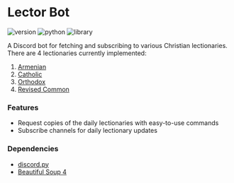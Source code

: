 # Lector Bot
![version](https://img.shields.io/badge/version-alpha-%23ec4242) ![python](https://img.shields.io/badge/python-3.8.6-green) ![library](https://img.shields.io/badge/library-discord.py-blue)

A Discord bot for fetching and subscribing to various Christian lectionaries. There are 4 lectionaries currently implemented:
1. [Armenian](https://vemkar.us/category/lectionary/)
2. [Catholic](https://bible.usccb.org/)
3. [Orthodox](https://www.holytrinityorthodox.com/calendar/)
4. [Revised Common](https://lectionary.library.vanderbilt.edu/daily.php)

### Features
* Request copies of the daily lectionaries with easy-to-use commands
* Subscribe channels for daily lectionary updates

### Dependencies
* [discord.py](https://github.com/Rapptz/discord.py)
* [Beautiful Soup 4](https://www.crummy.com/software/BeautifulSoup/)